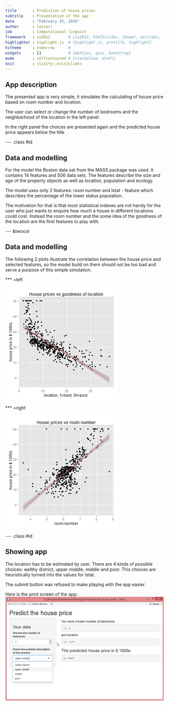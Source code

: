 ```yaml
---
title       : Prediction of house prices 
subtitle    : Presentation of the app 
date        : "February 25, 2016"
author      : lestarr
job         : Computational linguist
framework   : io2012        # {io2012, html5slides, shower, dzslides, ...}
highlighter : highlight.js  # {highlight.js, prettify, highlight}
hitheme     : tomorrow      # 
widgets     : []            # {mathjax, quiz, bootstrap}
mode        : selfcontained # {standalone, draft}
knit        : slidify::knit2slides
---
```


## App description

The presented app is very simple, it simulates the calculating of house price based on room number and location.

The user can select or change the number of bedrooms and the neighbarhood of the location in the left panel.

In the right panel the choices are presented again and the predicted house price appears below the title


--- .class #id 

## Data and modelling

For the model the Boston data set from the MASS package was used. It contains 14 features and 506 data sets. The features describe the size and age of the property objects as well as location, population and ecology.

The model uses only 2 features: room number and lstat - feature which describes the percentage of the lower status population. 

The motivation for that is that most statistical indexes are not handy for the user who just wants to enquire how much a house in different locations could cost. Instead the room number and the some idea of the goodness of the location are the first features to play with.


--- &twocol

## Data and modelling
The following 2 plots illustrate the correlation between the house price and selected features, so the model build on them should not be too bad and serve a purpose of this simple simulation.

*** =left

![plot of chunk unnamed-chunk-1](assets/fig/unnamed-chunk-1-1.png)

*** =right

![plot of chunk unnamed-chunk-2](assets/fig/unnamed-chunk-2-1.png)


--- .class #id 


## Showing app

The location has to be estimated by user. There are 4 kinds of possible choices: welthy district, upper middle, middle and poor. This choices are heuristically turned into the values for lstat. 

The submit button was refused to make playing with the app easier.

Here is the print screen of the app:
![appui](app_ui_small.png)


